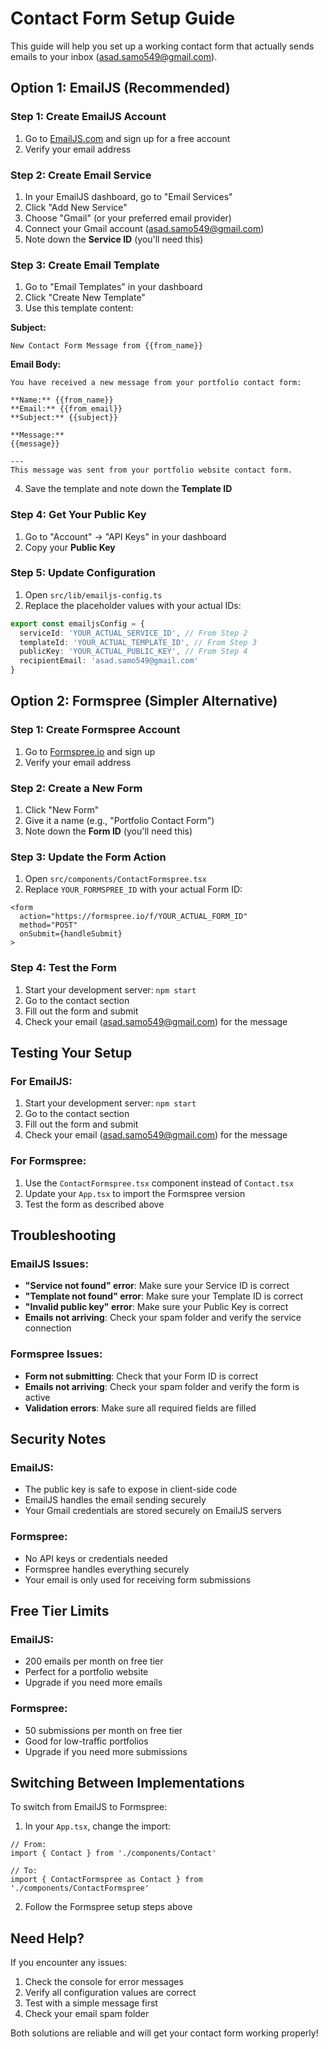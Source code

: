 # Contact Form Setup Guide

This guide will help you set up a working contact form that actually sends emails to your inbox (asad.samo549@gmail.com).

## Option 1: EmailJS (Recommended)

### Step 1: Create EmailJS Account
1. Go to [EmailJS.com](https://www.emailjs.com/) and sign up for a free account
2. Verify your email address

### Step 2: Create Email Service
1. In your EmailJS dashboard, go to "Email Services"
2. Click "Add New Service"
3. Choose "Gmail" (or your preferred email provider)
4. Connect your Gmail account (asad.samo549@gmail.com)
5. Note down the **Service ID** (you'll need this)

### Step 3: Create Email Template
1. Go to "Email Templates" in your dashboard
2. Click "Create New Template"
3. Use this template content:

**Subject:**
```
New Contact Form Message from {{from_name}}
```

**Email Body:**
```
You have received a new message from your portfolio contact form:

**Name:** {{from_name}}
**Email:** {{from_email}}
**Subject:** {{subject}}

**Message:**
{{message}}

---
This message was sent from your portfolio website contact form.
```

4. Save the template and note down the **Template ID**

### Step 4: Get Your Public Key
1. Go to "Account" → "API Keys" in your dashboard
2. Copy your **Public Key**

### Step 5: Update Configuration
1. Open `src/lib/emailjs-config.ts`
2. Replace the placeholder values with your actual IDs:

```typescript
export const emailjsConfig = {
  serviceId: 'YOUR_ACTUAL_SERVICE_ID', // From Step 2
  templateId: 'YOUR_ACTUAL_TEMPLATE_ID', // From Step 3
  publicKey: 'YOUR_ACTUAL_PUBLIC_KEY', // From Step 4
  recipientEmail: 'asad.samo549@gmail.com'
}
```

## Option 2: Formspree (Simpler Alternative)

### Step 1: Create Formspree Account
1. Go to [Formspree.io](https://formspree.io/) and sign up
2. Verify your email address

### Step 2: Create a New Form
1. Click "New Form"
2. Give it a name (e.g., "Portfolio Contact Form")
3. Note down the **Form ID** (you'll need this)

### Step 3: Update the Form Action
1. Open `src/components/ContactFormspree.tsx`
2. Replace `YOUR_FORMSPREE_ID` with your actual Form ID:

```tsx
<form 
  action="https://formspree.io/f/YOUR_ACTUAL_FORM_ID" 
  method="POST" 
  onSubmit={handleSubmit}
>
```

### Step 4: Test the Form
1. Start your development server: `npm start`
2. Go to the contact section
3. Fill out the form and submit
4. Check your email (asad.samo549@gmail.com) for the message

## Testing Your Setup

### For EmailJS:
1. Start your development server: `npm start`
2. Go to the contact section
3. Fill out the form and submit
4. Check your email (asad.samo549@gmail.com) for the message

### For Formspree:
1. Use the `ContactFormspree.tsx` component instead of `Contact.tsx`
2. Update your `App.tsx` to import the Formspree version
3. Test the form as described above

## Troubleshooting

### EmailJS Issues:
- **"Service not found" error**: Make sure your Service ID is correct
- **"Template not found" error**: Make sure your Template ID is correct
- **"Invalid public key" error**: Make sure your Public Key is correct
- **Emails not arriving**: Check your spam folder and verify the service connection

### Formspree Issues:
- **Form not submitting**: Check that your Form ID is correct
- **Emails not arriving**: Check your spam folder and verify the form is active
- **Validation errors**: Make sure all required fields are filled

## Security Notes

### EmailJS:
- The public key is safe to expose in client-side code
- EmailJS handles the email sending securely
- Your Gmail credentials are stored securely on EmailJS servers

### Formspree:
- No API keys or credentials needed
- Formspree handles everything securely
- Your email is only used for receiving form submissions

## Free Tier Limits

### EmailJS:
- 200 emails per month on free tier
- Perfect for a portfolio website
- Upgrade if you need more emails

### Formspree:
- 50 submissions per month on free tier
- Good for low-traffic portfolios
- Upgrade if you need more submissions

## Switching Between Implementations

To switch from EmailJS to Formspree:

1. In your `App.tsx`, change the import:
```tsx
// From:
import { Contact } from './components/Contact'

// To:
import { ContactFormspree as Contact } from './components/ContactFormspree'
```

2. Follow the Formspree setup steps above

## Need Help?

If you encounter any issues:
1. Check the console for error messages
2. Verify all configuration values are correct
3. Test with a simple message first
4. Check your email spam folder

Both solutions are reliable and will get your contact form working properly!
